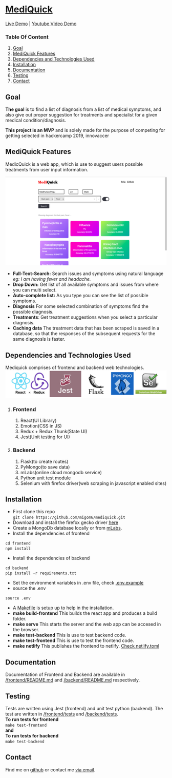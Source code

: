 # <a id="MediQuick" href="https://mediquick.netlify.com">MediQuick</a>
<a id="MediQuick" href="https://mediquick.netlify.com">Live Demo</a> | <a id="MediQuick" href="https://www.youtube.com/watch?v=1zHoF8BFBVo">Youtube Video Demo</a> 


### Table Of Content

1. [Goal](#goal)
1. [MediQuick Features](#mediquick-features)
1. [Dependencies and Technologies Used](#dependencies-and-technologies-used)
1. [Installation](#installation)
1. [Documentation](#documentation)
1. [Testing](#testing)
1. [Contact](#contact)


## Goal

**The goal** is to find a list of diagnosis from a list of medical symptoms, and also give out proper suggestion for treatments and specialist for a given medical condition/diagnosis.

**This project is an MVP** and is solely made for the purpose of competing for getting selected in hackercamp 2019, innovaccer

## MediQuick Features
MedicQuick is a web app, which is use to suggest users possible treatments from user input information. 

![](https://github.com/migom6/mediquick/blob/master/assets/main.png)

 - **Full-Text-Search:** Search issues and symptoms using natural language *eg: I am having fever and headache.*
 - **Drop Down:** Get list of all available symptoms and issues from where you can multi select. 
 - **Auto-complete list:** As you type you can see the list of possible symptoms. 
 - **Diagnosis** For some selected combination of symptoms find the possible diagnosis.
 - **Treatments**: Get treatment suggestions when you select a particular diagnosis.
 - **Caching data** The treatment data that has been scraped is saved in a database, so that the responses of the subsequent requests for the same diagnosis is faster.

## Dependencies and Technologies Used
Mediquick comprises of frontend and backend web technologies.
![](https://github.com/migom6/mediquick/blob/master/assets/tech-logo.png)
1. ### Frontend
    1. React(UI Library)
    2. Emotion(CSS in JS)
    3. Redux + Redux Thunk(State UI)
    4. Jest(Unit testing for UI)
2. ### Backend
    1. Flask(to create routes)
    3. PyMongo(to save data)
    4. mLabs(online cloud mongodb service)
    5. Python unit test module
    6. Selenium with firefox driver(web scraping in javascript enabled sites)
    
## Installation
- First clone this repo </br>
  ```git clone https://github.com/migom6/mediquick.git```</br>
- Download and install the firefox gecko driver [here](https://github.com/mozilla/geckodriver/releases)</br>
- Create a MongoDb database locally or from [mLabs](https://mlab.com).
- Install the dependencies of frontend
```
cd frontend
npm install
```
- Install the dependencies of backend
```
cd backend
pip install -r requirements.txt
```
- Set the environment variables in .env file, check [.env.example](https://github.com/migom6/mediquick/blob/master/.env.example)
- source the .env
```
source .env
```
- A [Makefile](https://github.com/migom6/mediquick/blob/master/Makefile) is setup up to help in the installation. <br />
 - **make build-frontend** This builds the react app and produces a build folder.
 - **make serve** This starts the server and the web app can be accesed in the browser.
 - **make test-backend** This is use to test backend code.
 - **make test-frontend** This is use to test the frontend code.
 - **make netlify** This publishes the frontend to netlify. [Check netlify.toml](https://github.com/migom6/mediquick/blob/master/netlify.toml)


## Documentation
 Documentation of Frontend and Backend are available in [/frontend/README.md](https://github.com/migom6/mediquick/blob/master/frontend/README.md) and [/backend/README.md](https://github.com/migom6/mediquick/blob/master/backend/README.md) respectively. 
 

## Testing
  Tests are written using Jest (frontend) and unit test python (backend).
  The test are written in [/frontend/tests](https://github.com/migom6/mediquick/tree/master/frontend/test) and [/backend/tests](https://github.com/migom6/mediquick/tree/master/backend/test). <br/>
  **To run tests for frontend** </br>
  ```make test-frontend``` <br />
       **and** <br />
   **To run tests for backend** </br>
  ```make test-backend```

## Contact

Find me on [github](https://www.github.com/migom6/) or contact me [via email](mailto:migom6@gmail.com).

